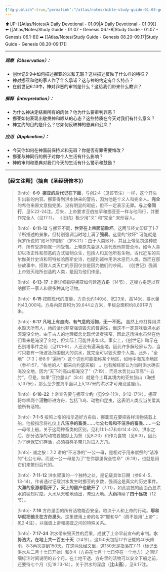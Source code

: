 ```yaml
---
{"dg-publish":true,"permalink":"/atlas/notes/bible-study-guide-01-09-genesis-06-9-07-24/"}
---
```


⬆️UP: [[Atlas/Notes/A Daily Devotional - 01.09\|A Daily Devotional - 01.09]]
⬅️ [[Atlas/Notes/Study Guide - 01.07 - Genesis 06.1-8\|Study Guide - 01.07 - Genesis 06.1-8]]
➡️ [[Atlas/Notes/Study Guide - Genesis 08.20-09.17\|Study Guide - Genesis 08.20-09.17]]

---
##### 观察（Observation）：
- 创世记6:9中如何描述挪亚的义和无瑕？这些描述反映了什么样的特征？
- 神对挪亚和他的家人作了什么承诺？这与神的约定有什么特点？
- 在创世记6:13中，神对罪恶的审判是什么？这给我们带来什么教训？
#####  解释（Interpretation）：
- 为什么神决定结束所有的肉体？他为什么要审判罪恶？
- 挪亚如何表现出敬畏神和顺从的心态？这些特质在今天对我们有什么意义？
- 神立约的目的是什么？它如何反映神的恩典和公义？
#####  应用（Application）：
- 今天你如何在神面前保持义和无瑕？你是否有罪需要悔改？
- 挪亚与神同行的例子对你个人生活有什么影响？
- 神的审判和恩典对我们今天的生活有什么警示和鼓励？

---
### 【经文注释】（摘自《圣经研修本》）

> [!info]- **6:9** 
> **挪亚的后代记在下面**，与创2:4（见该节注）一样，这个开头引出新的内容。挪亚得到洪水快来的警告，因为他是个义人和完全人。**完全**的希伯来原文意指完美、没有明显的瑕疵，但不一定表示无罪。**与上帝同行**，见5:22-24注。后来，上帝要求亚伯拉罕和挪亚亚一样与他同行，并要作完全人（见17:1）。 《旧约》极少用“义” 和“完全” 来形容人。

> [!info]- **6:11-12**
> 与挪亚不同，**世界在上帝面前败坏**。这两节经文印证了1-7节所描述的景象，但特别强调当时地上满了**强暴**。这里的“败坏” 可能就是保罗所说的“败坏的辖制”（罗8:21）：由于人类败坏，并且上帝惩罚这种败坏，所有受造物就一同受苦。上帝原先委派人类代表他照管全地，如今人类却以攻击性和邪恶的方式辖制众生，包括人和其他所有生物。古代近东的吉尔伽美什史诗和阿特拉哈西斯史诗，也提到诸神用洪水惩罚人类。然而在那些故事中，招致人类灭亡的原因仅仅是因为他们的吵闹。 《创世记》强调上帝毁灭祂所创造的人类，是因为他们作恶。

> [!info]- **6:13-17**
> 上帝详细指导挪亚如何建造**方舟**（14节），这艘方舟足以容纳挪亚一家人和很多种其他活物。

> [!info]- **6:15**
> 按照现代的度量，方舟长约140米、宽23米、高14米，排水量约43,000吨。方舟内部容积为39,644立方米，甲板总面积约8,891平方米。

> [!info]- **6:17** **凡地上有血肉、有气息的活物，无一不死。**
>  虽然上帝打算用洪水毁灭所有人，祂的话也非常强调毁灭的普遍性，但这不一定意味着洪水必须淹没全地。由于古人的地理概念比现代读者狭窄，因此这场洪水虽然在他们看来是淹没了全地，但实际上可能并非如此。事实上，《创世记》暗示在巴别塔事件之前（见11:1-9），人还没有遍满全地，因此许多解经家认为，当时只要有一场波及范围很大的洪水，就完全可以毁灭整个人类。此外，“全地”（7:3；参8:9 “遍地”）这个词也可能指称某个地区，如地中海东岸地区（参41:57，“各地的人” 都来向约瑟买粮） 。也有解经家认为当时洪水确实淹没全地，因为“天下的高山都淹没了”（7:19），而且水势比山顶高“十五肘”。但是，如果“亚拉腊山”（8:4）就是今土耳其境内的亚拉腊山（海拔5,137米），那么至少要海平面以上5,137米的洪水才可淹没这座山。

> [!info]- **6:18-22**
> 上帝宣告要与挪亚立**约**（见9:9-11注，9:12-17注）。挪亚将每样两个**活物**带进方舟，包括飞鸟、动物和昆虫，这表明人类应当关爱其他所有活物。

> [!info]- **7:1-5**
> 按照上帝的指示造好方舟后，挪亚现在要把各样活物装载上船。他按指示将礼仪上**凡洁净的畜类……七公七母和不洁净的畜类……一公一**母带上船。关于这两种畜类的区别，见利11:1-47和申14:4-20。洪水之后，部分洁净的动物要被献上为祭（见8:20）和作为食物（见9:3），因此为了确保它们存活，必须每样多带几对进入方舟。

> [!info]- 诚之按：7:2
> 讲的“不洁净的”一公一母，是相对于用来献祭的“洁净的”七公七母。而这一公一母是为了“在你那里保全性命”（6:19），也就是用它们来繁衍后代的。

> [!info]- **7:11-12**
> 洪水叙事的一个独特之处，是记载具体日期（参8:4-5、13-14）。作者通过记载洪水发生时挪亚的岁数，强调这是真实的历史事件。**大渊的泉源都裂开了，天上的窗户也敞开了**（7:11），如此震撼的画面凸显洪水的猛烈程度。大水从天和地涌出，淹没大地。**大雨**持续了**四十昼夜**（12节）。

> [!info]- **7:16**
> 方舟里面的所有活物能否安全，取决于人和上帝的行动。**耶和华就把他关在方舟里头**，这里使用上帝的名字“耶和华”（而不是用“上帝”；见2:4注），以强调上帝和挪亚之间的特殊关系。

> [!info]- **7:17-24**
> 洪水带来毁灭性的后果，成就了上帝早前宣布的审判。**水势浩大，在地上共一百五十天**（24节），这150天包括12节记载的40天降雨，8:3再次提到150天。在这两处经文里，这150天是指落在7:11（标记出洪水从二月十七日开始）和8:4（方舟在七月十七日停在一个地方）之间详细标注时间说明的五个月。在土地干透、方舟里的活物可以安全下船之前，还要待七个月（见18:13-14）。关于洪水的深度（**比山高**），见6:17注。